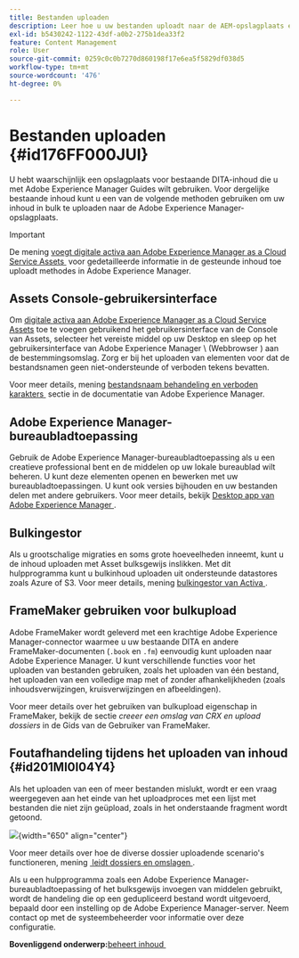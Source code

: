 ```yaml
---
title: Bestanden uploaden
description: Leer hoe u uw bestanden uploadt naar de AEM-opslagplaats en fouten verwerkt. Gebruikerinterface van de console met bekende middelen, AEM-bureaubladtoepassing, assetbulk ingestor en gebruik FrameMaker voor bulkupload.
exl-id: b5430242-1122-43df-a0b2-275b1dea33f2
feature: Content Management
role: User
source-git-commit: 0259c0c0b7270d860198f17e6ea5f5829df038d5
workflow-type: tm+mt
source-wordcount: '476'
ht-degree: 0%

---
```


# Bestanden uploaden {#id176FF000JUI}

U hebt waarschijnlijk een opslagplaats voor bestaande DITA-inhoud die u met Adobe Experience Manager Guides wilt gebruiken. Voor dergelijke bestaande inhoud kunt u een van de volgende methoden gebruiken om uw inhoud in bulk te uploaden naar de Adobe Experience Manager-opslagplaats.

>[!IMPORTANT]
>
> De mening [&#x200B; voegt digitale activa aan Adobe Experience Manager as a Cloud Service Assets &#x200B;](https://experienceleague.adobe.com/docs/experience-manager-cloud-service/assets/manage/add-assets.html?lang=nl-NL) voor gedetailleerde informatie in de gesteunde inhoud toe uploadt methodes in Adobe Experience Manager.

## Assets Console-gebruikersinterface

Om [&#x200B; digitale activa aan Adobe Experience Manager as a Cloud Service Assets &#x200B;](https://experienceleague.adobe.com/docs/experience-manager-cloud-service/assets/manage/add-assets.html?lang=nl-NL#filename-handling?lang=nl-NL#upload-assets) toe te voegen gebruikend het gebruikersinterface van de Console van Assets, selecteer het vereiste middel op uw Desktop en sleep op het gebruikersinterface van Adobe Experience Manager \ (Webbrowser \) aan de bestemmingsomslag. Zorg er bij het uploaden van elementen voor dat de bestandsnamen geen niet-ondersteunde of verboden tekens bevatten.

Voor meer details, mening [&#x200B; bestandsnaam behandeling en verboden karakters &#x200B;](https://experienceleague.adobe.com/docs/experience-manager-cloud-service/assets/manage/add-assets.html?lang=nl-NL#filename-handling) sectie in de documentatie van Adobe Experience Manager.

## Adobe Experience Manager-bureaubladtoepassing

Gebruik de Adobe Experience Manager-bureaubladtoepassing als u een creatieve professional bent en de middelen op uw lokale bureaublad wilt beheren. U kunt deze elementen openen en bewerken met uw bureaubladtoepassingen. U kunt ook versies bijhouden en uw bestanden delen met andere gebruikers. Voor meer details, bekijk [&#x200B; Desktop app van Adobe Experience Manager &#x200B;](https://experienceleague.adobe.com/docs/experience-manager-desktop-app/using/using.html?lang=nl-NL).

## Bulkingestor

Als u grootschalige migraties en soms grote hoeveelheden inneemt, kunt u de inhoud uploaden met Asset bulksgewijs inslikken. Met dit hulpprogramma kunt u bulkinhoud uploaden uit ondersteunde datastores zoals Azure of S3. Voor meer details, mening [&#x200B; bulkingestor van Activa &#x200B;](https://experienceleague.adobe.com/docs/experience-manager-cloud-service/assets/manage/add-assets.html?lang=nl-NL#asset-bulk-ingestor).

## FrameMaker gebruiken voor bulkupload

Adobe FrameMaker wordt geleverd met een krachtige Adobe Experience Manager-connector waarmee u uw bestaande DITA en andere FrameMaker-documenten \(`.book` en `.fm`\) eenvoudig kunt uploaden naar Adobe Experience Manager. U kunt verschillende functies voor het uploaden van bestanden gebruiken, zoals het uploaden van één bestand, het uploaden van een volledige map met of zonder afhankelijkheden \(zoals inhoudsverwijzingen, kruisverwijzingen en afbeeldingen\).

Voor meer details over het gebruiken van bulkupload eigenschap in FrameMaker, bekijk de sectie *creeer een omslag van CRX en upload dossiers* in de Gids van de Gebruiker van FrameMaker.

## Foutafhandeling tijdens het uploaden van inhoud {#id201MI0I04Y4}

Als het uploaden van een of meer bestanden mislukt, wordt er een vraag weergegeven aan het einde van het uploadproces met een lijst met bestanden die niet zijn geüpload, zoals in het onderstaande fragment wordt getoond.

![](images/uuid-files-failed-to-upload_cs.png){width="650" align="center"}

Voor meer details over hoe de diverse dossier uploadende scenario&#39;s functioneren, mening [&#x200B; leidt dossiers en omslagen &#x200B;](authoring-file-management.md#).

Als u een hulpprogramma zoals een Adobe Experience Manager-bureaubladtoepassing of het bulksgewijs invoegen van middelen gebruikt, wordt de handeling die op een gedupliceerd bestand wordt uitgevoerd, bepaald door een instelling op de Adobe Experience Manager-server. Neem contact op met de systeembeheerder voor informatie over deze configuratie.

**Bovenliggend onderwerp:**&#x200B;[&#x200B; beheert inhoud &#x200B;](authoring.md)
